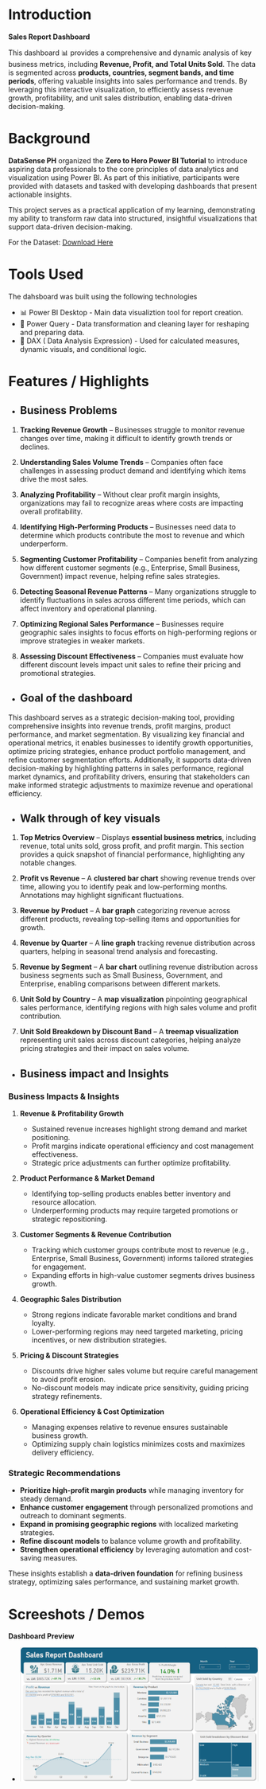 # Introduction
**Sales Report Dashboard**  

This dashboard 📊 provides a comprehensive and dynamic analysis of key business metrics, including **Revenue, Profit, and Total Units Sold**. The data is segmented across **products, countries, segment bands, and time periods**, offering valuable insights into sales performance and trends. By leveraging this interactive visualization, to efficiently assess revenue growth, profitability, and unit sales distribution, enabling data-driven decision-making.  


# Background

 **DataSense PH** organized the **Zero to Hero Power BI Tutorial** to introduce aspiring data professionals to the core principles of data analytics and visualization using Power BI. As part of this initiative, participants were provided with datasets and tasked with developing dashboards that present actionable insights.  

This project serves as a practical application of my learning, demonstrating my ability to transform raw data into structured, insightful visualizations that support data-driven decision-making.  

For the Dataset: [Download Here](https://github.com/lderames/Sales-Report-Dashboard/blob/main/Financial%20Dataset%20(Mar%202025).xlsx)
 
# Tools Used

The dahsboard was built using the following technologies

- 📊 Power BI Desktop - Main data visualiztion tool for report creation.
- 📁 Power Query - Data transformation and cleaning layer for reshaping and preparing data.
- 🧠 DAX ( Data Analysis Expression) - Used for calculated measures, dynamic visuals, and conditional logic.


# Features / Highlights

- ## Business Problems


1. **Tracking Revenue Growth** – Businesses struggle to monitor revenue changes over time, making it difficult to identify growth trends or declines.

2. **Understanding Sales Volume Trends** – Companies often face challenges in assessing product demand and identifying which items drive the most sales.

3. **Analyzing Profitability** – Without clear profit margin insights, organizations may fail to recognize areas where costs are impacting overall profitability.

4. **Identifying High-Performing Products** – Businesses need data to determine which products contribute the most to revenue and which underperform.

5. **Segmenting Customer Profitability** – Companies benefit from analyzing how different customer segments (e.g., Enterprise, Small Business, Government) impact revenue, helping refine sales strategies.

6. **Detecting Seasonal Revenue Patterns** – Many organizations struggle to identify fluctuations in sales across different time periods, which can affect inventory and operational planning.

7. **Optimizing Regional Sales Performance** – Businesses require geographic sales insights to focus efforts on high-performing regions or improve strategies in weaker markets.

8. **Assessing Discount Effectiveness** – Companies must evaluate how different discount levels impact unit sales to refine their pricing and promotional strategies.


- ## Goal of the dashboard

This dashboard serves as a strategic decision-making tool, providing comprehensive insights into revenue trends, profit margins, product performance, and market segmentation. By visualizing key financial and operational metrics, it enables businesses to identify growth opportunities, optimize pricing strategies, enhance product portfolio management, and refine customer segmentation efforts. Additionally, it supports data-driven decision-making by highlighting patterns in sales performance, regional market dynamics, and profitability drivers, ensuring that stakeholders can make informed strategic adjustments to maximize revenue and operational efficiency.


- ## Walk through of key visuals


1. **Top Metrics Overview** – Displays **essential business metrics**, including revenue, total units sold, gross profit, and profit margin. This section provides a quick snapshot of financial performance, highlighting any notable changes.

2. **Profit vs Revenue** – A **clustered bar chart** showing revenue trends over time, allowing you to identify peak and low-performing months. Annotations may highlight significant fluctuations.

3. **Revenue by Product** – A **bar graph** categorizing revenue across different products, revealing top-selling items and opportunities for growth.

4. **Revenue by Quarter** – A **line graph** tracking revenue distribution across quarters, helping in seasonal trend analysis and forecasting.

5. **Revenue by Segment** – A **bar chart** outlining revenue distribution across business segments such as Small Business, Government, and Enterprise, enabling comparisons between different markets.

6. **Unit Sold by Country** – A **map visualization** pinpointing geographical sales performance, identifying regions with high sales volume and profit contribution.

7. **Unit Sold Breakdown by Discount Band** – A **treemap visualization** representing unit sales across discount categories, helping analyze pricing strategies and their impact on sales volume.


- ## Business impact and Insights


### **Business Impacts & Insights**  

1. **Revenue & Profitability Growth**  
   - Sustained revenue increases highlight strong demand and market positioning.  
   - Profit margins indicate operational efficiency and cost management effectiveness.  
   - Strategic price adjustments can further optimize profitability.  

2. **Product Performance & Market Demand**  
   - Identifying top-selling products enables better inventory and resource allocation.  
   - Underperforming products may require targeted promotions or strategic repositioning.  

3. **Customer Segments & Revenue Contribution**  
   - Tracking which customer groups contribute most to revenue (e.g., Enterprise, Small Business, Government) informs tailored strategies for engagement.  
   - Expanding efforts in high-value customer segments drives business growth.  

4. **Geographic Sales Distribution**  
   - Strong regions indicate favorable market conditions and brand loyalty.  
   - Lower-performing regions may need targeted marketing, pricing incentives, or new distribution strategies.  

5. **Pricing & Discount Strategies**  
   - Discounts drive higher sales volume but require careful management to avoid profit erosion.  
   - No-discount models may indicate price sensitivity, guiding pricing strategy refinements.  

6. **Operational Efficiency & Cost Optimization**  
   - Managing expenses relative to revenue ensures sustainable business growth.  
   - Optimizing supply chain logistics minimizes costs and maximizes delivery efficiency.  

### **Strategic Recommendations**  
- **Prioritize high-profit margin products** while managing inventory for steady demand.  
- **Enhance customer engagement** through personalized promotions and outreach to dominant segments.  
- **Expand in promising geographic regions** with localized marketing strategies.  
- **Refine discount models** to balance volume growth and profitability.  
- **Strengthen operational efficiency** by leveraging automation and cost-saving measures.  

These insights establish a **data-driven foundation** for refining business strategy, optimizing sales performance, and sustaining market growth. 

# Screeshots / Demos
  **Dashboard Preview** 
 - ![Alt text)](https://github.com/lderames/Sales-Report-Dashboard/blob/main/Project1.png)

